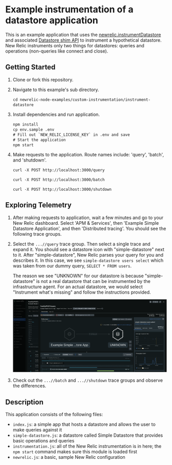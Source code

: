 # Example instrumentation of a datastore application

This is an example application that uses the [newrelic.instrumentDatastore](https://newrelic.github.io/node-newrelic/API.html#instrumentDatastore) and associated [Datastore shim API](https://newrelic.github.io/node-newrelic/DatastoreShim.html) to instrument a hypothetical datastore. New Relic instruments only two things for datastores: queries and operations (non-queries like connect and close).

## Getting Started

1. Clone or fork this repository.
2. Navigate to this example's sub directory.

   ```
   cd newrelic-node-examples/custom-instrumentation/instrument-datastore
   ```
3. Install dependencies and run application.

   ```
   npm install
   cp env.sample .env
   # Fill out `NEW_RELIC_LICENSE_KEY` in .env and save 
   # Start the application
   npm start
   ```
4. Make requests to the application. Route names include: 'query', 'batch', and 'shutdown'.

   ```
   curl -X POST http://localhost:3000/query
   ```

   ```
   curl -X POST http://localhost:3000/batch
   ```

   ```
   curl -X POST http://localhost:3000/shutdown
   ```

## Exploring Telemetry

1. After making requests to application, wait a few minutes and go to your New Relic dashboard. Select 'APM & Services', then 'Example Simple Datastore Application', and then 'Distributed tracing'. You should see the following trace groups.
2. Select the `...//query` trace group. Then select a single trace and expand it. You should see a datastore icon with "simple-datastore" next to it. After "simple-datastore", New Relic parses your query for you and describes it. In this case, we see `simple-datastore users select` which was taken from our dummy query, `SELECT * FROM users`.

   The reason we see "UNKNOWN" for our datastore is because "simple-datastore" is not a real datastore that can be instrumented by the infrastructure agent. For an actual datastore, we would select "Instrument what's missing" and follow the instructions provided.

   ![1723050070487](./image/README/1723050070487.png)

3. Check out the `...//batch` and `...//shutdown` trace groups and observe the differences.

## Description

This application consists of the following files:

* `index.js`: a simple app that hosts a datastore and allows the user to make queries against it
* `simple-datastore.js`: a datastore called Simple Datastore that provides basic operations and queries
* `instrumentation.js`: all of the New Relic instrumentation is in here; the `npm start` command makes sure this module is loaded first
* `newrelic.js`: a basic, sample New Relic configuration
